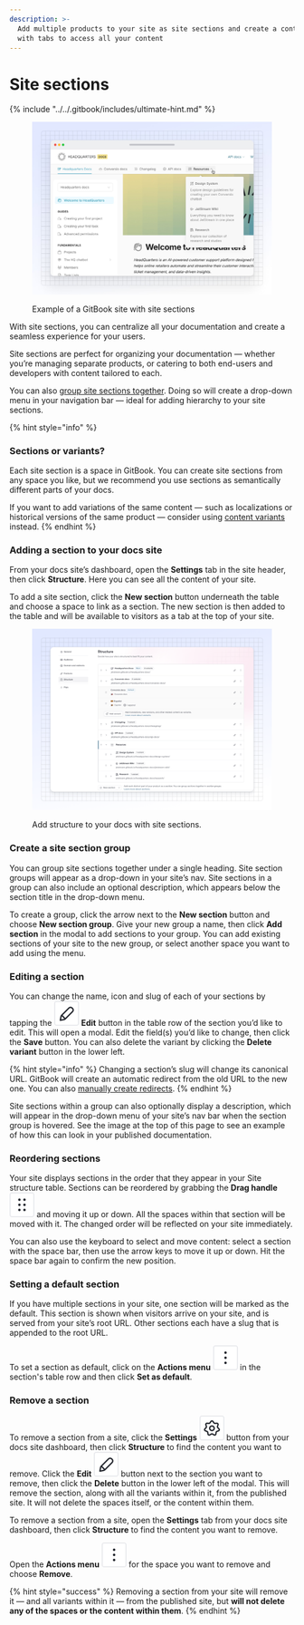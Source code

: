 ```yaml
---
description: >-
  Add multiple products to your site as site sections and create a content hub
  with tabs to access all your content
---
```


# Site sections

{% include "../../.gitbook/includes/ultimate-hint.md" %}

<figure><img src="../../.gitbook/assets/14_03_25_site_sections_published.jpg" alt="A GitBook screenshot showing site sections on a docs site"><figcaption><p>Example of a GitBook site with site sections</p></figcaption></figure>

With site sections, you can centralize all your documentation and create a seamless experience for your users.

Site sections are perfect for organizing your documentation — whether you’re managing separate products, or catering to both end-users and developers with content tailored to each.

You can also [group site sections together](site-sections.md#create-a-site-section-group). Doing so will create a drop-down menu in your navigation bar — ideal for adding hierarchy to your site sections.

{% hint style="info" %}
### Sections or variants?

Each site section is a space in GitBook. You can create site sections from any space you like, but we recommend you use sections as semantically different parts of your docs.

If you want to add variations of the same content — such as localizations or historical versions of the same product — consider using [content variants](variants.md) instead.
{% endhint %}

### Adding a section to your docs site

From your docs site’s dashboard, open the **Settings** tab in the site header, then click **Structure**. Here you can see all the content of your site.

To add a site section, click the **New section** button underneath the table and choose a space to link as a section. The new section is then added to the table and will be available to visitors as a tab at the top of your site.

<figure><img src="../../.gitbook/assets/14_03_25_site_structure.png" alt="A GitBook screenshot showing site section structure"><figcaption><p>Add structure to your docs with site sections.</p></figcaption></figure>

### Create a site section group

You can group site sections together under a single heading. Site section groups will appear as a drop-down in your site’s nav. Site sections in a group can also include an optional description, which appears below the section title in the drop-down menu.

To create a group, click the arrow next to the **New section** button and choose **New section group**. Give your new group a name, then click **Add section** in the modal to add sections to your group. You can add existing sections of your site to the new group, or select another space you want to add using the menu.

### Editing a section

You can change the name, icon and slug of each of your sections by tapping the <picture><source srcset="../../.gitbook/assets/edit_icon_dark.svg" media="(prefers-color-scheme: dark)"><img src="../../.gitbook/assets/edit_icon_light.svg" alt="The Edit icon in GitBook"></picture> **Edit** button in the table row of the section you’d like to edit. This will open a modal. Edit the field(s) you’d like to change, then click the **Save** button. You can also delete the variant by clicking the **Delete variant** button in the lower left.

{% hint style="info" %}
Changing a section’s slug will change its canonical URL. GitBook will create an automatic redirect from the old URL to the new one. You can also [manually create redirects](../site-redirects.md).
{% endhint %}

Site sections within a group can also optionally display a description, which will appear in the drop-down menu of your site’s nav bar when the section group is hovered. See the image at the top of this page to see an example of how this can look in your published documentation.

### Reordering sections

Your site displays sections in the order that they appear in your Site structure table. Sections can be reordered by grabbing the **Drag handle** <picture><source srcset="../../.gitbook/assets/options_menu_icon_dark.svg" media="(prefers-color-scheme: dark)"><img src="../../.gitbook/assets/options_menu_icon_light.svg" alt="The Options menu icon in GitBook"></picture> and moving it up or down. All the spaces within that section will be moved with it. The changed order will be reflected on your site immediately.

You can also use the keyboard to select and move content: select a section with the space bar, then use the arrow keys to move it up or down. Hit the space bar again to confirm the new position.

### Setting a default section

If you have multiple sections in your site, one section will be marked as the default. This section is shown when visitors arrive on your site, and is served from your site’s root URL. Other sections each have a slug that is appended to the root URL.

To set a section as default, click on the **Actions menu** <picture><source srcset="../../.gitbook/assets/actions_icon_dark.svg" media="(prefers-color-scheme: dark)"><img src="../../.gitbook/assets/actions_icon_light.svg" alt="The Actions menu icon in GitBook"></picture> in the section's table row and then click **Set as default**.

### Remove a section

To remove a section from a site, click the **Settings** <picture><source srcset="../../.gitbook/assets/settings_icon_dark.svg" media="(prefers-color-scheme: dark)"><img src="../../.gitbook/assets/settings_icon_light.svg" alt="The Settings icon in GitBook"></picture> button from your docs site dashboard, then click **Structure** to find the content you want to remove. Click the **Edit** <picture><source srcset="../../.gitbook/assets/edit_icon_dark.svg" media="(prefers-color-scheme: dark)"><img src="../../.gitbook/assets/edit_icon_light.svg" alt="The Edit icon in GitBook"></picture> button next to the section you want to remove, then click the **Delete** button in the lower left of the modal. This will remove the section, along with all the variants within it, from the published site. It will not delete the spaces itself, or the content within them.

To remove a section from a site, open the **Settings** tab from your docs site dashboard, then click **Structure** to find the content you want to remove.

Open the **Actions menu** <picture><source srcset="../../.gitbook/assets/actions_icon_dark.svg" media="(prefers-color-scheme: dark)"><img src="../../.gitbook/assets/actions_icon_light.svg" alt="The Actions menu icon in GitBook"></picture> for the space you want to remove and choose **Remove**.

{% hint style="success" %}
Removing a section from your site will remove it — and all variants within it — from the published site, but **will not delete any of the spaces or the content within them**.
{% endhint %}
